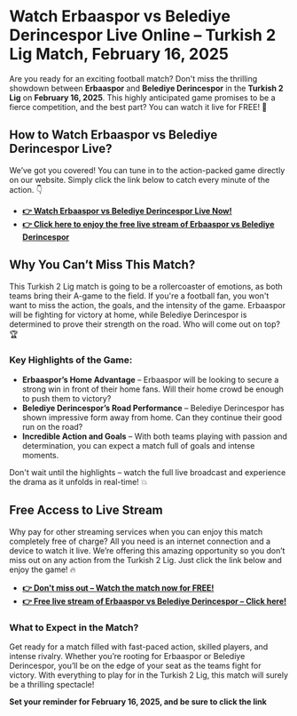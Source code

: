 # Watch Erbaaspor vs Belediye Derincespor Live Online – Turkish 2 Lig Match, February 16, 2025

Are you ready for an exciting football match? Don't miss the thrilling showdown between **Erbaaspor** and **Belediye Derincespor** in the **Turkish 2 Lig** on **February 16, 2025**. This highly anticipated game promises to be a fierce competition, and the best part? You can watch it live for FREE! 🌟

## How to Watch Erbaaspor vs Belediye Derincespor Live?

We’ve got you covered! You can tune in to the action-packed game directly on our website. Simply click the link below to catch every minute of the action. 👇

- [**👉 Watch Erbaaspor vs Belediye Derincespor Live Now!**](https://tinyurl.com/livestreamfreeo?st=Erbaaspor+vs+Belediye+Derincespor&si=ghc)
- [**👉 Click here to enjoy the free live stream of Erbaaspor vs Belediye Derincespor**](https://tinyurl.com/livestreamfreeo?st=Erbaaspor+vs+Belediye+Derincespor&si=ghc)

## Why You Can’t Miss This Match?

This Turkish 2 Lig match is going to be a rollercoaster of emotions, as both teams bring their A-game to the field. If you're a football fan, you won't want to miss the action, the goals, and the intensity of the game. Erbaaspor will be fighting for victory at home, while Belediye Derincespor is determined to prove their strength on the road. Who will come out on top? 🏆

### Key Highlights of the Game:

- **Erbaaspor’s Home Advantage** – Erbaaspor will be looking to secure a strong win in front of their home fans. Will their home crowd be enough to push them to victory?
- **Belediye Derincespor’s Road Performance** – Belediye Derincespor has shown impressive form away from home. Can they continue their good run on the road?
- **Incredible Action and Goals** – With both teams playing with passion and determination, you can expect a match full of goals and intense moments.

Don't wait until the highlights – watch the full live broadcast and experience the drama as it unfolds in real-time! 💥

## Free Access to Live Stream

Why pay for other streaming services when you can enjoy this match completely free of charge? All you need is an internet connection and a device to watch it live. We’re offering this amazing opportunity so you don’t miss out on any action from the Turkish 2 Lig. Just click the link below and enjoy the game! 🔥

- [**👉 Don't miss out – Watch the match now for FREE!**](https://tinyurl.com/livestreamfreeo?st=Erbaaspor+vs+Belediye+Derincespor&si=ghc)
- [**👉 Free live stream of Erbaaspor vs Belediye Derincespor – Click here!**](https://tinyurl.com/livestreamfreeo?st=Erbaaspor+vs+Belediye+Derincespor&si=ghc)

### What to Expect in the Match?

Get ready for a match filled with fast-paced action, skilled players, and intense rivalry. Whether you’re rooting for Erbaaspor or Belediye Derincespor, you’ll be on the edge of your seat as the teams fight for victory. With everything to play for in the Turkish 2 Lig, this match will surely be a thrilling spectacle!

**Set your reminder for February 16, 2025, and be sure to click the link**
